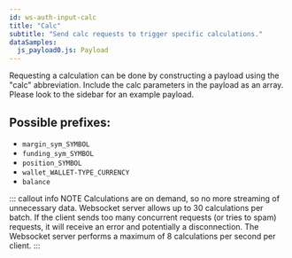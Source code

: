 ```yaml
---
id: ws-auth-input-calc
title: "Calc"
subtitle: "Send calc requests to trigger specific calculations."
dataSamples:
  js_payload0.js: Payload
---
```


Requesting a calculation can be done by constructing a payload using the "calc" abbreviation. Include the calc parameters in the payload as an array. Please look to the sidebar for an example payload.


## Possible prefixes:

- `margin_sym_SYMBOL`
- `funding_sym_SYMBOL`
- `position_SYMBOL`
- `wallet_WALLET-TYPE_CURRENCY`
- `balance`


::: callout info NOTE
Calculations are on demand, so no more streaming of unnecessary data.
Websocket server allows up to 30 calculations per batch. If the client sends too many concurrent requests (or tries to spam) requests, it will receive an error and potentially a disconnection.
The Websocket server performs a maximum of 8 calculations per second per client.
:::
